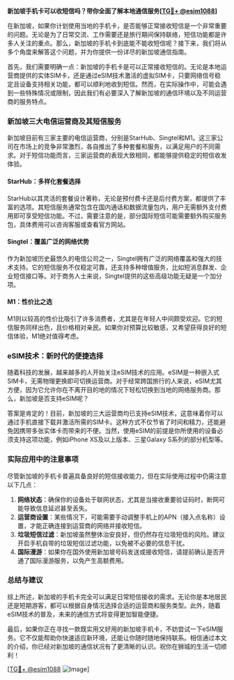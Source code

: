 **新加坡手机卡可以收短信吗？带你全面了解本地通信服务[[TG💪+ @esim1088](https://t.me/s/esim1088)]**

在新加坡，如果你计划使用当地的手机卡，是否能够正常接收短信是一个非常重要的问题。无论是为了日常交流、工作需要还是旅行期间保持联络，短信功能都是许多人关注的重点。那么，新加坡的手机卡到底能不能收短信呢？接下来，我们将从多个角度来解答这个问题，并为你提供一份详尽的新加坡通信指南。

首先，我们需要明确一点：新加坡的手机卡是可以正常接收短信的。无论是本地运营商提供的实体SIM卡，还是通过eSIM技术激活的虚拟SIM卡，只要网络信号稳定且设备支持相关功能，都可以顺利地收到短信。然而，在实际操作中，可能会遇到一些特殊情况或限制，因此我们有必要深入了解新加坡的通信环境以及不同运营商的服务特点。

### 新加坡三大电信运营商及其短信服务

新加坡目前有三家主要的电信运营商，分别是StarHub、Singtel和M1。这三家公司在市场上的竞争非常激烈，各自推出了多种套餐和服务，以满足用户的不同需求。对于短信功能而言，三家运营商的表现大致相同，都能够提供稳定的短信收发体验。

#### StarHub：多样化套餐选择
StarHub以其灵活的套餐设计著称，无论是预付费卡还是后付费方案，都提供了丰富的选项。其短信服务通常包含在国内通话和数据流量包内，用户无需额外支付费用即可享受短信功能。不过，需要注意的是，部分国际短信可能需要额外购买服务包，具体费用可以咨询客服或查看官方网站。

#### Singtel：覆盖广泛的网络优势
作为新加坡历史最悠久的电信公司之一，Singtel拥有广泛的网络覆盖和强大的技术支持。它的短信服务不仅稳定可靠，还支持多种增值服务，比如短消息群发、企业短信接口等。对于商务人士来说，Singtel提供的这些高级功能无疑是一个加分项。

#### M1：性价比之选
M1则以较高的性价比吸引了许多消费者，尤其是在年轻人中间颇受欢迎。它的短信服务同样出色，且价格相对亲民。如果你对预算比较敏感，又希望获得良好的短信体验，M1绝对值得考虑。

### eSIM技术：新时代的便捷选择

随着科技的发展，越来越多的人开始关注eSIM技术的应用。eSIM是一种嵌入式SIM卡，无需物理更换即可切换运营商。对于经常跨国旅行的人来说，eSIM尤其方便，因为它允许你在不离开目的地的情况下轻松切换到当地的网络服务商。那么，新加坡是否支持eSIM呢？

答案是肯定的！目前，新加坡的三大运营商均已支持eSIM技术，这意味着你可以通过手机直接下载并激活所需的SIM卡。这种方式不仅节省了时间和精力，还能避免因携带多张实体卡而带来的不便。当然，使用eSIM的前提是你所使用的设备必须支持这项功能，例如iPhone XS及以上版本、三星Galaxy S系列的部分机型等。

### 实际应用中的注意事项

尽管新加坡的手机卡普遍具备良好的短信接收能力，但在实际使用过程中仍需注意以下几点：

1. **网络状态**：确保你的设备处于联网状态，尤其是当接收重要验证码时，断网可能导致信息延迟甚至丢失。
2. **运营商设置**：某些情况下，可能需要手动调整手机上的APN（接入点名称）设置，才能正确连接到运营商的网络并接收短信。
3. **垃圾短信过滤**：新加坡虽然整体治安良好，但仍然存在垃圾短信的风险。建议开启手机自带的垃圾短信过滤功能，以免被不必要的信息干扰。
4. **国际漫游**：如果你在国外使用新加坡号码发送或接收短信，请提前确认是否开通了国际漫游服务，以免产生高额费用。

### 总结与建议

综上所述，新加坡的手机卡完全可以满足日常短信接收的需求。无论你是本地居民还是短期游客，都可以根据自身情况选择合适的运营商和服务类型。此外，随着eSIM技术的普及，未来的通信方式将变得更加智能便捷。

最后，如果你正在寻找一款既实用又好用的新加坡手机卡，不妨尝试一下eSIM服务。它不仅能帮助你快速适应新环境，还能让你随时随地保持联系。相信通过本文的介绍，你已经对新加坡的通信状况有了更清晰的认识。祝你在狮城的生活一切顺利！

[[TG💪+ @esim1088](https://t.me/s/esim1088) ![Image](https://i.postimg.cc/4NQfJmqS/Snipaste-2025-05-13-00-14-12.png)]